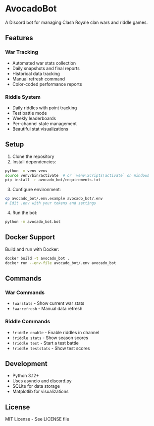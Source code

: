 # AvocadoBot

A Discord bot for managing Clash Royale clan wars and riddle games.

## Features

### War Tracking
- Automated war stats collection
- Daily snapshots and final reports
- Historical data tracking
- Manual refresh command
- Color-coded performance reports

### Riddle System
- Daily riddles with point tracking
- Test battle mode
- Weekly leaderboards
- Per-channel state management
- Beautiful stat visualizations

## Setup

1. Clone the repository
2. Install dependencies:
```bash
python -m venv venv
source venv/bin/activate  # or `venv\Scripts\activate` on Windows
pip install -r avocado_bot/requirements.txt
```

3. Configure environment:
```bash
cp avocado_bot/.env.example avocado_bot/.env
# Edit .env with your tokens and settings
```

4. Run the bot:
```bash
python -m avocado_bot.bot
```

## Docker Support

Build and run with Docker:
```bash
docker build -t avocado_bot .
docker run --env-file avocado_bot/.env avocado_bot
```

## Commands

### War Commands
- `!warstats` - Show current war stats
- `!warrefresh` - Manual data refresh

### Riddle Commands
- `!riddle enable` - Enable riddles in channel
- `!riddle stats` - Show season scores
- `!riddle test` - Start a test battle
- `!riddle teststats` - Show test scores

## Development

- Python 3.12+
- Uses asyncio and discord.py
- SQLite for data storage
- Matplotlib for visualizations

## License

MIT License - See LICENSE file
